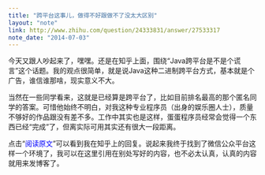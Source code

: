 ```yaml
---
title: "跨平台这事儿，做得不好跟做不了没太大区别"
layout: "note"
link: http://www.zhihu.com/question/24333831/answer/27533317
note_date: "2014-07-03"
---
```


今天又跟人吵起来了，嘿嘿。还是在知乎上面，围绕“Java跨平台是不是个谎言”这个话题。我的观点很简单，就是说Java这种二进制跨平台方式，基本就是个广告，谁信谁那啥，现实意义不大。

当然在一些同学看来，这就是已经算是跨平台了，比如目前排名最高的那个匿名同学的答案。可惜他始终不明白，对我这种专业程序员（出身的娱乐圈人士），质量不够好的作品跟没有差不多。工作中其实也是这样，蛋蛋程序员经常会觉得一个东西已经“完成”了，但离实际可用其实还有很大一段距离。

点击“<span style="color:blue;">阅读原文</span>”可以看到我在知乎上的回复。说起来我终于找到了微信公众平台这样一个环境了，我可以在这里引用在别处写好的内容，也不必太认真，认真的内容就用来发博客了。
